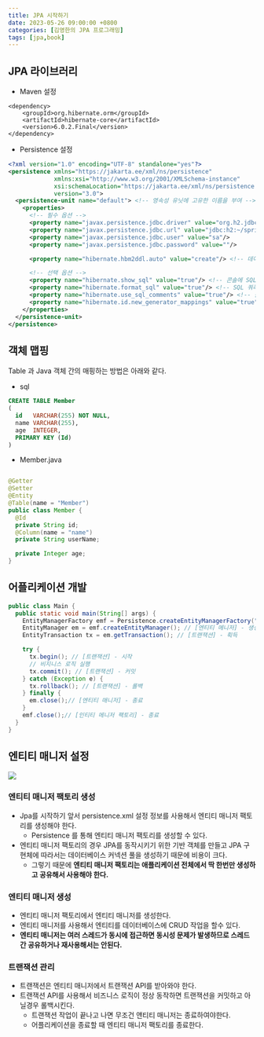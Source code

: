 ```yaml
---
title: JPA 시작하기
date: 2023-05-26 09:00:00 +0800
categories: [김영한의 JPA 프로그래밍]
tags: [jpa,book]
---
```


## JPA 라이브러리

- Maven 설정

```
<dependency>
    <groupId>org.hibernate.orm</groupId>
    <artifactId>hibernate-core</artifactId>
    <version>6.0.2.Final</version>
</dependency>
```

- Persistence 설정

```xml
<?xml version="1.0" encoding="UTF-8" standalone="yes"?>
<persistence xmlns="https://jakarta.ee/xml/ns/persistence"
             xmlns:xsi="http://www.w3.org/2001/XMLSchema-instance"
             xsi:schemaLocation="https://jakarta.ee/xml/ns/persistence https://jakarta.ee/xml/ns/persistence/persistence_3_0.xsd"
             version="3.0">
  <persistence-unit name="default"> <!-- 영속성 유닛에 고유한 이름을 부여 -->
    <properties>
      <!-- 필수 옵션 -->
      <property name="javax.persistence.jdbc.driver" value="org.h2.jdbcDriver"/>
      <property name="javax.persistence.jdbc.url" value="jdbc:h2:~/spring-jpa;DATABASE_TO_UPPER=false;"/>
      <property name="javax.persistence.jdbc.user" value="sa"/>
      <property name="javax.persistence.jdbc.password" value=""/>

      <property name="hibernate.hbm2ddl.auto" value="create"/> <!-- 데이터베이스에 대한 스키마를 자동으로 생성 -->

      <!-- 선택 옵션 -->
      <property name="hibernate.show_sql" value="true"/> <!-- 콘솔에 SQL 쿼리를 콘솔에 출력할지 여부 -->
      <property name="hibernate.format_sql" value="true"/> <!-- SQL 쿼리를 포맷팅하여 보기 좋게 만들지 여부 -->
      <property name="hibernate.use_sql_comments" value="true"/> <!-- 출력되는 SQL 쿼리에 주석을 추가할지 여부 -->
      <property name="hibernate.id.new_generator_mappings" value="true"/> <!-- ID 생성 전략을 설정 -->
    </properties>
  </persistence-unit>
</persistence>
```

## 객체 맵핑

Table 과 Java 객체 간의 매핑하는 방법은 아래와 같다.

- sql

```sql
CREATE TABLE Member
(
  id   VARCHAR(255) NOT NULL,
  name VARCHAR(255),
  age  INTEGER,
  PRIMARY KEY (Id)
)
```

- Member.java

```java

@Getter
@Setter
@Entity
@Table(name = "Member")
public class Member {
  @Id
  private String id;
  @Column(name = "name")
  private String userName;

  private Integer age;
}
```

## 어플리케이션 개발

```java
public class Main {
  public static void main(String[] args) {
    EntityManagerFactory emf = Persistence.createEntityManagerFactory("default"); // [엔티티 매니저 팩토리] - 생성
    EntityManager em = emf.createEntityManager(); // [엔티티 메니저] - 생성
    EntityTransaction tx = em.getTransaction(); // [트랜잭션] - 획득

    try {
      tx.begin(); // [트랜잭션] - 시작
      // 비지니스 로직 실행
      tx.commit(); // [트랜잭션] - 커밋
    } catch (Exception e) {
      tx.rollback(); // [트랜잭션] - 롤백
    } finally {
      em.close();// [엔티티 매니저] - 종료
    }
    emf.close();// [인티티 메니저 팩토리] - 종료
  }
}

```

## 엔티티 매니저 설정

<img src="/images/jpa/1.png">

### 엔티티 매니저 팩토리 생성
- Jpa를 시작하기 앞서 persistence.xml 설정 정보를 사용해서 엔티티 매니저 팩토리를 생성해야 한다.
  - Persistence 를 통해 엔티티 매니저 팩토리를 생성할 수 있다.
- 엔티티 매니저 팩토리의 경우 JPA를 동작시키기 위한 기반 객체를 만들고 JPA 구현체에 따라서는 데이터베이스 커넥션 풀을 생성하기 때문에 비용이 크다.
  - 그렇기 때문에 **엔티티 매니저 팩토리는 애플리케이션 전체에서 딱 한번만 생성하고 공유해서 사용해야 한다.**

### 엔티티 매니저 생성
- 엔티티 매니저 팩토리에서 엔티티 매니저를 생성한다.
- 엔티티 매니저를 사용해서 엔티티를 데이터베이스에 CRUD 작업을 할수 있다.
- **엔티티 매니저는 여러 스레드가 동시에 접근하면 동시성 문제가 발생하므로 스레드 간 공유하거나 재사용해서는 안된다.**

### 트랜잭션 관리
- 트랜잭션은 엔티티 매니저에서 트랜잭션 API를 받아와야 한다.
- 트랜잭션 API를 사용해서 비즈니스 로직이 정상 동작하면 트랜잭션을 커밋하고 아닐경우 롤백시킨다.
  - 트랜잭션 작업이 끝나고 나면 무조건 앤티티 매니저는 종료하여야한다.
  - 어플리케이션을 종료할 때 엔티티 매니저 팩토리를 종료한다.



